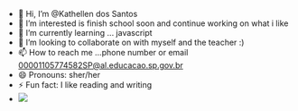 - 👋 Hi, I’m @Kathellen dos Santos
- 👀 I’m interested is finish school soon and continue working on what i like
- 🌱 I’m currently learning ... javascript
- 💞️ I’m looking to collaborate on with myself and the teacher :) 
- 📫 How to reach me ...phone number or email 00001105774582SP@al.educacao.sp.gov.br
- 😄 Pronouns: sher/her
- ⚡ Fun fact: I like reading and writing
- ![](https://tenor.com/iPZmkJ4oMnP.gif) 

<!---
Kenzin-fusho/Kenzin-fusho is a ✨ special ✨ repository because its `README.md` (this file) appears on your GitHub profile.
You can click the Preview link to take a look at your changes.
--->
